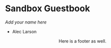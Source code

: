 # Sandbox Guestbook
*Add your name here*
- Alec Larson






<center>Here is a footer as well.</center>